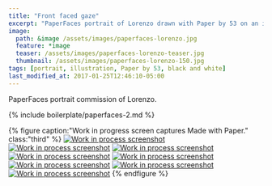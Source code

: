 ```yaml
---
title: "Front faced gaze"
excerpt: "PaperFaces portrait of Lorenzo drawn with Paper by 53 on an iPad."
image: 
  path: &image /assets/images/paperfaces-lorenzo.jpg 
  feature: *image
  teaser: /assets/images/paperfaces-lorenzo-teaser.jpg
  thumbnail: /assets/images/paperfaces-lorenzo-150.jpg
tags: [portrait, illustration, Paper by 53, black and white]
last_modified_at: 2017-01-25T12:46:10-05:00
---
```


PaperFaces portrait commission of Lorenzo.

{% include boilerplate/paperfaces-2.md %}

{% figure caption:"Work in progress screen captures Made with Paper." class:"third" %}
[![Work in process screenshot](/assets/images/paperfaces-lorenzo-process-1-600.jpg)](/assets/images/paperfaces-lorenzo-process-1-lg.jpg)
[![Work in process screenshot](/assets/images/paperfaces-lorenzo-process-2-600.jpg)](/assets/images/paperfaces-lorenzo-process-2-lg.jpg)
[![Work in process screenshot](/assets/images/paperfaces-lorenzo-process-3-600.jpg)](/assets/images/paperfaces-lorenzo-process-3-lg.jpg)
[![Work in process screenshot](/assets/images/paperfaces-lorenzo-process-4-600.jpg)](/assets/images/paperfaces-lorenzo-process-4-lg.jpg)
[![Work in process screenshot](/assets/images/paperfaces-lorenzo-process-5-600.jpg)](/assets/images/paperfaces-lorenzo-process-5-lg.jpg)
[![Work in process screenshot](/assets/images/paperfaces-lorenzo-process-6-600.jpg)](/assets/images/paperfaces-lorenzo-process-6-lg.jpg)
[![Work in process screenshot](/assets/images/paperfaces-lorenzo-process-7-600.jpg)](/assets/images/paperfaces-lorenzo-process-7-lg.jpg)
[![Work in process screenshot](/assets/images/paperfaces-lorenzo-process-8-600.jpg)](/assets/images/paperfaces-lorenzo-process-8-lg.jpg)
{% endfigure %}
